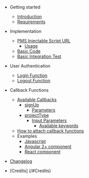- Getting started

  - [Introduction](/#introduction)
  - [Requirements](/#requirements)

- Implementation

  - [PMS Injectable Script URL](/#PMS-Injectable-Script-URL)
    - [Usage](/#Usage)
  - [Basic Code](/#Basic-Code)
  - [Basic Integration Test](/#Basic-Integration-Test)

- User Authentication
  - [Login Function](/#Login-Function)
  - [Logout Function](/#Logout-Function)

- Callback Functions
    - [Available Callbacks](/#Available-Callbacks)
        - [signUp](/#signUp)
            - [Parameters](/#Parameters)
        - [projectType](/#projectType)
            - [Input Parameters](/#Input-Parameters)
                - [Available keywords](/#Available-keywords)
    - [How to attach callback functions](/#How-to-attach-callback-functions)
    - Examples
        - [Javascript](/#Javascript)
        - [Angular 2+ component](/#Angular-2-component)
        - [React component](/#React-component)

- [Changelog](/#Change-logs)

- [Credits] (/#Credits)
